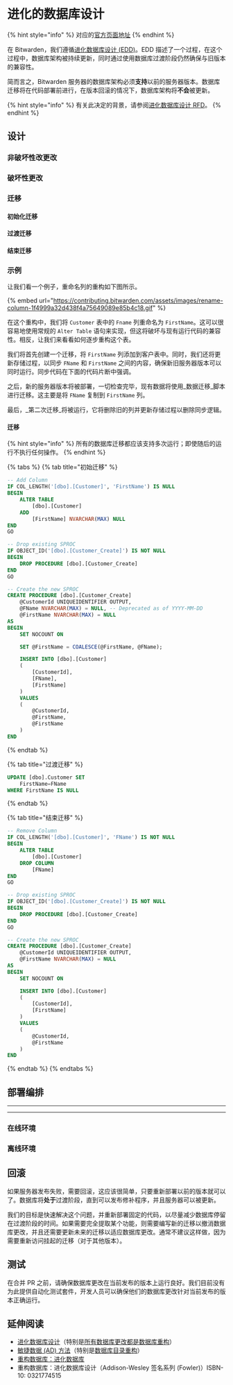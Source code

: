 # 进化的数据库设计

{% hint style="info" %}
对应的[官方页面地址](https://contributing.bitwarden.com/contributing/database-migrations/edd)
{% endhint %}

在 Bitwarden，我们遵循[进化数据库设计 (EDD)](https://en.wikipedia.org/wiki/Evolutionary\_database\_design)。EDD 描述了一个过程，在这个过程中，数据库架构被持续更新，同时通过使用数据库过渡阶段仍然确保与旧版本的兼容性。

简而言之，Bitwarden 服务器的数据库架构必须**支持**以前的服务器版本。数据库迁移将在代码部署前进行，在版本回滚的情况下，数据库架构将**不会**被更新。

{% hint style="info" %}
有关此决定的背景，请参阅[进化数据库设计 RFD](https://bitwarden.atlassian.net/wiki/spaces/PIQ/pages/177701412/Adopt+Evolutionary+database+design)。
{% endhint %}

## 设计 <a href="#design" id="design"></a>

### 非破坏性改更改 <a href="#non-destructive-changes" id="non-destructive-changes"></a>

### 破坏性更改 <a href="#destructive-changes" id="destructive-changes"></a>

### 迁移 <a href="#migrations" id="migrations"></a>

#### 初始化迁移 <a href="#initial-migration" id="initial-migration"></a>

#### 过渡迁移 <a href="#transition-migration" id="transition-migration"></a>

#### 结束迁移 <a href="#finalization-migration" id="finalization-migration"></a>

### 示例 <a href="#example" id="example"></a>

让我们看一个例子，重命名列的重构如下图所示。

{% embed url="https://contributing.bitwarden.com/assets/images/rename-column-1f4999a32d438f4a75649089e85b4c18.gif" %}

在这个重构中，我们将 `Customer` 表中的 `Fname` 列重命名为 `FirstName`。这可以很容易地使用常规的 `Alter Table` 语句来实现，但这将破坏与现有运行代码的兼容性。相反，让我们来看看如何逐步重构这个表。

我们将首先创建一个迁移，将 `FirstName` 列添加到客户表中。同时，我们还将更新存储过程，以同步 `FName` 和 `FirstName` 之间的内容，确保新旧服务器版本可以同时运行。同步代码在下面的代码片断中强调。

之后，新的服务器版本将被部署，一切检查完毕，现有数据将使用_数据迁移_脚本进行迁移。这主要是将 `FName` 复制到 `FirstName` 列。

最后，_第二次迁移_将被运行，它将删除旧的列并更新存储过程以删除同步逻辑。

#### 迁移 <a href="#migrations" id="migrations"></a>

{% hint style="info" %}
所有的数据库迁移都应该支持多次运行；即使随后的运行不执行任何操作。
{% endhint %}

{% tabs %}
{% tab title="初始迁移" %}
```sql
-- Add Column
IF COL_LENGTH('[dbo].[Customer]', 'FirstName') IS NULL
BEGIN
    ALTER TABLE
        [dbo].[Customer]
    ADD
        [FirstName] NVARCHAR(MAX) NULL
END
GO

-- Drop existing SPROC
IF OBJECT_ID('[dbo].[Customer_Create]') IS NOT NULL
BEGIN
    DROP PROCEDURE [dbo].[Customer_Create]
END
GO

-- Create the new SPROC
CREATE PROCEDURE [dbo].[Customer_Create]
    @CustomerId UNIQUEIDENTIFIER OUTPUT,
    @FName NVARCHAR(MAX) = NULL, -- Deprecated as of YYYY-MM-DD
    @FirstName NVARCHAR(MAX) = NULL
AS
BEGIN
    SET NOCOUNT ON

    SET @FirstName = COALESCE(@FirstName, @FName);

    INSERT INTO [dbo].[Customer]
    (
        [CustomerId],
        [FName],
        [FirstName]
    )
    VALUES
    (
        @CustomerId,
        @FirstName,
        @FirstName
    )
END
```
{% endtab %}

{% tab title="过渡迁移" %}
```sql
UPDATE [dbo].Customer SET
    FirstName=FName
WHERE FirstName IS NULL
```
{% endtab %}

{% tab title="结束迁移" %}
```sql
-- Remove Column
IF COL_LENGTH('[dbo].[Customer]', 'FName') IS NOT NULL
BEGIN
    ALTER TABLE
        [dbo].[Customer]
    DROP COLUMN
        [FName]
END
GO

-- Drop existing SPROC
IF OBJECT_ID('[dbo].[Customer_Create]') IS NOT NULL
BEGIN
    DROP PROCEDURE [dbo].[Customer_Create]
END
GO

-- Create the new SPROC
CREATE PROCEDURE [dbo].[Customer_Create]
    @CustomerId UNIQUEIDENTIFIER OUTPUT,
    @FirstName NVARCHAR(MAX) = NULL
AS
BEGIN
    SET NOCOUNT ON

    INSERT INTO [dbo].[Customer]
    (
        [CustomerId],
        [FirstName]
    )
    VALUES
    (
        @CustomerId,
        @FirstName
    )
END
```
{% endtab %}
{% endtabs %}

## 部署编排 <a href="#deployment-orchestration" id="deployment-orchestration"></a>

***

***

### 在线环境 <a href="#online-environments" id="online-environments"></a>

### 离线环境 <a href="#offline-environments" id="offline-environments"></a>

## 回滚 <a href="#rollbacks" id="rollbacks"></a>

如果服务器发布失败，需要回滚，这应该很简单，只要重新部署以前的版本就可以了。数据库将**处于**过渡阶段，直到可以发布修补程序，并且服务器可以被更新。

我们的目标是快速解决这个问题，并重新部署固定的代码，以尽量减少数据库停留在过渡阶段的时间。如果需要完全提取某个功能，则需要编写新的迁移以撤消数据库更改，并且还需要更新未来的迁移以适应数据库更改。通常不建议这样做，因为需要重新访问挂起的迁移（对于其他版本）。

## 测试 <a href="#testing" id="testing"></a>

在合并 PR 之前，请确保数据库更改在当前发布的版本上运行良好。我们目前没有为此提供自动化测试套件，开发人员可以确保他们的数据库更改针对当前发布的版本正确运行。

## 延伸阅读 <a href="#further-reading" id="further-reading"></a>

* [进化数据库设计](https://martinfowler.com/articles/evodb.html)（特别是[所有数据库更改都是数据库重构](https://martinfowler.com/articles/evodb.html#AllDatabaseChangesAreMigrations)）
* [敏捷数据 (AD) 方法](http://agiledata.org/)（特别是[数据库目录重构](http://agiledata.org/essays/databaseRefactoringCatalog.html)）
* [重构数据库：进化数据库](https://databaserefactoring.com/)
* 重构数据库：进化数据库设计（Addison-Wesley 签名系列 (Fowler)）ISBN-10: 0321774515
